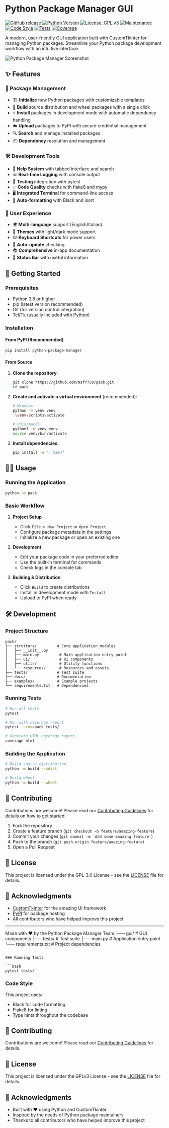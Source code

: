 # Python Package Manager GUI

[![GitHub release](https://img.shields.io/badge/release-v1.2.0-green.svg?style=for-the-badge)](https://github.com/Nsfr750/pack/releases/tag/v1.2.0)
[![Python Version](https://img.shields.io/badge/python-3.8+-blue?style=for-the-badge&logo=python&logoColor=white)](https://www.python.org/)
[![License: GPL v3](https://img.shields.io/badge/License-GPLv3-blue.svg?style=for-the-badge)](https://www.gnu.org/licenses/gpl-3.0)
[![Maintenance](https://img.shields.io/badge/Maintained%3F-yes-green.svg?style=for-the-badge)](https://github.com/Nsfr750/pack/graphs/commit-activity)
[![Code Style](https://img.shields.io/badge/code%20style-black-000000.svg?style=for-the-badge)](https://github.com/psf/black)
[![Tests](https://img.shields.io/badge/tests-passing-green?style=for-the-badge)](https://github.com/Nsfr750/pack/actions)
[![Coverage](https://img.shields.io/badge/coverage-95%25-brightgreen?style=for-the-badge)](https://codecov.io/gh/Nsfr750/pack)

A modern, user-friendly GUI application built with CustomTkinter for managing Python packages. 
Streamline your Python package development workflow with an intuitive interface.

![Python Package Manager Screenshot](images/screenshot.png)

## ✨ Features

### 🚀 Package Management

- 🏗️ **Initialize** new Python packages with customizable templates
- 🔧 **Build** source distribution and wheel packages with a single click
- ⚡ **Install** packages in development mode with automatic dependency handling
- ☁️ **Upload** packages to PyPI with secure credential management
- 🔍 **Search** and manage installed packages
- 📦 **Dependency** resolution and management

### 🛠️ Development Tools

- 📝 **Help System** with tabbed interface and search
- 📊 **Real-time Logging** with console output
- 🧪 **Testing** integration with pytest
- ✅ **Code Quality** checks with flake8 and mypy
- 🖥️ **Integrated Terminal** for command-line access
- 🔄 **Auto-formatting** with Black and isort

### 🎨 User Experience

- 🌍 **Multi-language** support (English/Italian)
- 🎨 **Themes** with light/dark mode support
- ⌨️ **Keyboard Shortcuts** for power users
- 🔄 **Auto-update** checking
- 📚 **Comprehensive** in-app documentation
- 🚦 **Status Bar** with useful information

## 🚀 Getting Started

### Prerequisites

- Python 3.8 or higher
- pip (latest version recommended)
- Git (for version control integration)
- Tcl/Tk (usually included with Python)

### Installation

#### From PyPI (Recommended)


```bash
pip install python-package-manager
```

#### From Source

1. **Clone the repository**:

   ```bash
   git clone https://github.com/Nsfr750/pack.git
   cd pack
   ```

2. **Create and activate a virtual environment** (recommended):

   ```bash
   # Windows
   python -m venv venv
   .\venv\Scripts\activate
   
   # Unix/macOS
   python3 -m venv venv
   source venv/bin/activate
   ```

3. **Install dependencies**:

   ```bash
   pip install -e ".[dev]"
   ```

## 🏃‍♂️ Usage

### Running the Application

```bash
python -m pack
```

### Basic Workflow

1. **Project Setup**
   - Click `File > New Project` or `Open Project`
   - Configure package metadata in the settings
   - Initialize a new package or open an existing one

2. **Development**
   - Edit your package code in your preferred editor
   - Use the built-in terminal for commands
   - Check logs in the console tab

3. **Building & Distribution**
   - Click `Build` to create distributions
   - Install in development mode with `Install`
   - Upload to PyPI when ready

## 🛠️ Development

### Project Structure

```text
pack/
├── struttura/         # Core application modules
│   ├── __init__.py
│   ├── main.py         # Main application entry point
│   ├── ui/             # UI components
│   ├── utils/          # Utility functions
│   └── resources/      # Resources and assets
├── tests/             # Test suite
├── docs/              # Documentation
├── examples/          # Example projects
└── requirements.txt   # Dependencies
```

### Running Tests

```bash
# Run all tests
pytest

# Run with coverage report
pytest --cov=pack tests/

# Generate HTML coverage report
coverage html
```

### Building the Application

```bash
# Build source distribution
python -m build --sdist

# Build wheel
python -m build --wheel
```

## 🤝 Contributing

Contributions are welcome! Please read our [Contributing Guidelines](CONTRIBUTING.md) for details on how to get started.

1. Fork the repository
2. Create a feature branch (`git checkout -b feature/amazing-feature`)
3. Commit your changes (`git commit -m 'Add some amazing feature'`)
4. Push to the branch (`git push origin feature/amazing-feature`)
5. Open a Pull Request

## 📄 License

This project is licensed under the GPL-3.0 License - see the [LICENSE](LICENSE) file for details.

## 🙏 Acknowledgments

- [CustomTkinter](https://github.com/TomSchimansky/CustomTkinter) for the amazing UI framework
- [PyPI](https://pypi.org/) for package hosting
- All contributors who have helped improve this project

---

Made with ❤️ by the Python Package Manager Team
├── gui/               # GUI components
├── tests/             # Test suite
├── main.py            # Application entry point
└── requirements.txt   # Project dependencies
```

### Running Tests

```bash
pytest tests/
```

### Code Style

This project uses:

- Black for code formatting
- Flake8 for linting
- Type hints throughout the codebase

## 🤝 Contributing

Contributions are welcome! Please read our [Contributing Guidelines](CONTRIBUTING.md) for details.

## 📄 License

This project is licensed under the GPLv3 License - see the [LICENSE](LICENSE) file for details.

## 🙏 Acknowledgments

- Built with ❤️ using Python and CustomTkinter
- Inspired by the needs of Python package maintainers
- Thanks to all contributors who have helped improve this project
